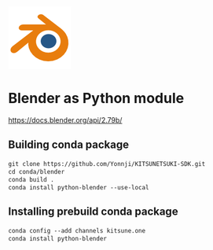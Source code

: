 ![logo](blender_icon_128x128.png)

Blender as Python module
========================

https://docs.blender.org/api/2.79b/


Building conda package
----------------------

```
git clone https://github.com/Yonnji/KITSUNETSUKI-SDK.git
cd conda/blender
conda build .
conda install python-blender --use-local
```


Installing prebuild conda package
---------------------------------

```
conda config --add channels kitsune.one
conda install python-blender
```
